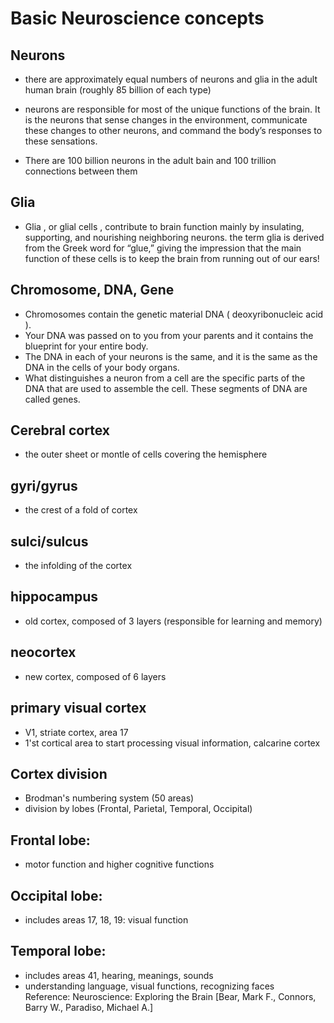# Basic Neuroscience concepts

## Neurons 
- there are approximately equal numbers of neurons and glia in the adult human brain (roughly 85 billion of each type)
- neurons are responsible for most of the unique functions of the brain. It is the neurons that sense changes in the environment, communicate these changes to other neurons, and command the body’s responses to these sensations.

- There are 100 billion neurons in the adult bain and 100 trillion connections between them

## Glia
- Glia , or glial cells , contribute to brain function mainly by insulating, supporting, and nourishing neighboring neurons. the term glia is derived
from the Greek word for “glue,” giving the impression that the main function of these cells is to keep the brain from running out of our ears!


## Chromosome, DNA, Gene
- Chromosomes contain the genetic material DNA ( deoxyribonucleic acid ). 
- Your DNA was passed on to you from your parents and it contains the blueprint for your entire body. 
- The DNA in each of your neurons is the same, and it is the same as the DNA in the cells of your body organs. 
- What distinguishes a neuron from a cell are the specific parts of the DNA that are used to assemble the cell. These segments of DNA are called genes.


## Cerebral cortex
- the outer sheet or montle of cells covering the hemisphere

## gyri/gyrus
- the crest of a fold of cortex

## sulci/sulcus
- the infolding of the cortex

## hippocampus
- old cortex, composed of 3 layers (responsible for learning and memory)

## neocortex
- new cortex, composed of 6 layers

## primary visual cortex
- V1, striate cortex, area 17
- 1'st cortical area to start processing visual information, calcarine cortex

## Cortex division
- Brodman's numbering system (50 areas)
- division by lobes (Frontal, Parietal, Temporal, Occipital)

## Frontal lobe:
- motor function and higher cognitive functions

## Occipital lobe:
- includes areas 17, 18, 19: visual function

## Temporal lobe:
- includes areas 41, hearing, meanings, sounds
- understanding language, visual functions, recognizing faces  
Reference:
Neuroscience: Exploring the Brain [Bear, Mark F., Connors, Barry W., Paradiso, Michael A.]
